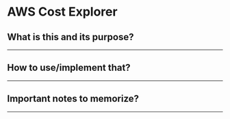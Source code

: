 # AWS Cost Explorer

## What is this and its purpose?

---

## How to use/implement that?

---

## Important notes to memorize?

---
